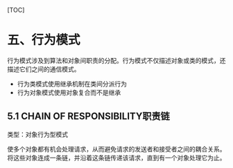 [TOC]


# 五、行为模式
行为模式涉及到算法和对象间职责的分配。行为模式不仅描述对象或类的模式，还描述它们之间的通信模式。

- 行为类模式使用继承机制在类间分派行为
- 行为对象模式使用对象复合而不是继承

## 5.1 <span id="5.1">CHAIN OF RESPONSIBILITY职责链</span>

类型：对象行为型模式

使多个对象都有机会处理请求，从而避免请求的发送者和接受者之间的耦合关系。将这些对象连成一条链，并沿着这条链传递该请求，直到有一个对象处理它为止。


